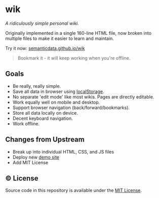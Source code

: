 # wik

_A ridiculously simple personal wiki._

Originally implemented in a single 160-line HTML file, now broken into multiple files to make it easier to learn and maintain.

Try it now: [semanticdata.github.io/wik](https://semanticdata.github.io/wik/)

> Bookmark it - it will keep working when you're offline.

## Goals

- Be really, really simple.
- Save all data in browser using [localStorage](https://developer.mozilla.org/en-US/docs/Web/API/Window/localStorage).
- No separate 'edit mode' like most wikis. Pages are directly editable.
- Work equally well on mobile and desktop.
- Support browser navigation (back/forward/bookmarks).
- Store all data locally on device.
- Decent keyboard navigation.
- Work offline.

## Changes from Upstream

- Break up into individual HTML, CSS, and JS files
- Deploy new [demo site](<[https://](https://semanticdata.github.io/wik/)>)
- Add MIT License

## © License

Source code in this repository is available under the [MIT License](LICENSE).
